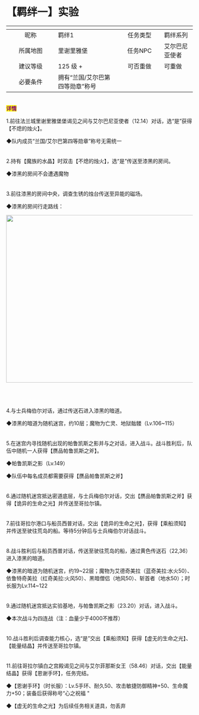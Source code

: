 # 【羁绊一】实验

<table data-header-hidden><thead><tr><th width="116" align="center"></th><th></th><th width="101" align="center"></th><th></th></tr></thead><tbody><tr><td align="center">昵称</td><td>羁绊1</td><td align="center">任务类型</td><td>羁绊系列</td></tr><tr><td align="center">所属地图</td><td>里谢里雅堡</td><td align="center">任务NPC</td><td>艾尔巴尼亚使者</td></tr><tr><td align="center">建议等级</td><td>125 级 +</td><td align="center">可否重做</td><td>可重做</td></tr><tr><td align="center">必要条件</td><td>拥有“兰国/艾尔巴第四等勋章”称号</td><td align="center"></td><td></td></tr></tbody></table>

\
<mark style="color:purple;">**详情**</mark>

1.前往法兰城里谢里雅堡堡谒见之间与艾尔巴尼亚使者（12.14）对话，选“是”获得【不熄的烛火】。

◆队内成员“兰国/艾尔巴第四等勋章”称号无需统一\
\
\
2.持有【魔族的水晶】时双击【不熄的烛火】，选“是”传送至漆黑的房间。

◆漆黑的房间不会遭遇魔物\
\
\
3.前往漆黑的房间中央，调查生锈的烛台传送至异能的磁场。

◆漆黑的房间行走路线：

<div align="left">

<img src="http://www.molibaike.com/Attachment/Download?path=/201708/05/959d9c43-e628-431b-8c2a-5ec40377aaf1" alt="" height="452" width="580">

</div>

\
\
\
4.与士兵梅伯尔对话，通过传送石进入漆黑的暗道。

◆漆黑的暗道为随机迷宫，约10层；魔物为亡灵、地狱骷髅（Lv.106\~115）\
\
\
5.在迷宫内寻找随机出现的帕鲁凯斯之影并与之对话，进入战斗。战斗胜利后，队伍中随机一人获得【赝品帕鲁凯斯之斧】。

◆帕鲁凯斯之影（Lv.149）

◆队伍中每名成员都需要获得【赝品帕鲁凯斯之斧】\
\
\
6.通过随机迷宫抵达密道底层，与士兵梅伯尔对话，交出【赝品帕鲁凯斯之斧】获得【诡异的生命之光】并传送至哥拉尔镇。\
\
\
7.前往哥拉尔港口与船员西普对话，交出【诡异的生命之光】，获得【乘船须知】并传送至驶往荒岛的船。等待5分钟后与士兵梅伯尔对话战斗。\
\
\
8.战斗胜利后与船员西普对话，传送至驶往荒岛的船，通过黄色传送石（22,36）进入漆黑的暗道。

◆漆黑的暗道为随机迷宫，约19\~22层；魔物为艾德奇美拉（蓝奇美拉:水火50）、依鲁特奇美拉（红奇美拉:火风50）、黑暗僧侣（地风50）、斩首者（地水50）；时长服为Lv.114\~122\
\
\
9.通过随机迷宫抵达实验基地，与帕鲁凯斯之影（23.20）对话，进入战斗。

◆本次战斗为四连战（注：血量少于4000不推荐）\
\
\
10.战斗胜利后调查能力核心，选“是”交出【乘船须知】获得【虚无的生命之光】、【能量结晶】并传送至哥拉尔镇。\
\
\
11.前往哥拉尔镇白之宫殿谒见之间与艾尔菲那斯女王（58.46）对话，交出【能量结晶】获得【恩谢手环】，任务完结。

◆【恩谢手环】（时长服）：Lv.5手环、耐久50、攻击敏捷防御精神+50、生命魔力+50；装备后获得称号“心之祝福 "

◆【虚无的生命之光】为后续任务相关道具，勿丢弃
